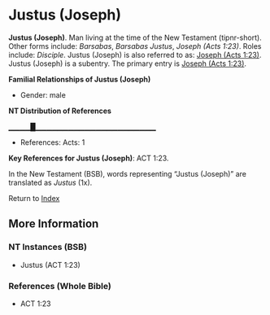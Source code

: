 # Justus (Joseph)
**Justus (Joseph)**. 
Man living at the time of the New Testament (tipnr-short). 
Other forms include: 
*Barsabas*, *Barsabas Justus*, *Joseph (Acts 1:23)*. 
Roles include: 
_Disciple_. 
Justus (Joseph) is also referred to as: 
[Joseph (Acts 1:23)](Joseph.9.md). 
Justus (Joseph) is a subentry. The primary entry is 
[Joseph (Acts 1:23)](Joseph.9.md). 




**Familial Relationships of Justus (Joseph)**


* Gender: male


**NT Distribution of References**

▁▁▁▁█▁▁▁▁▁▁▁▁▁▁▁▁▁▁▁▁▁▁▁▁▁▁
* References: Acts: 1



**Key References for Justus (Joseph)**: 
ACT 1:23. 




In the New Testament (BSB), words representing “Justus (Joseph)” are translated as 
*Justus* (1x). 


Return to [Index](00-Index.md)

## More Information

### NT Instances (BSB)

* Justus (ACT 1:23)



### References (Whole Bible)

* ACT 1:23



